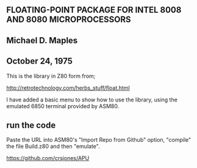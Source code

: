 
## FLOATING-POINT PACKAGE FOR INTEL 8008 AND 8080 MICROPROCESSORS
## Michael D. Maples
## October 24, 1975

This is the library in Z80 form from;

http://retrotechnology.com/herbs_stuff/float.html

I have added a basic menu to show how to use the library, using the emulated 6850 terminal provided
by ASM80.

## run the code
Paste the URL into ASM80's "Import Repo from Github" option, "compile" the file
Build.z80 and then "emulate".

https://github.com/crsjones/APU









